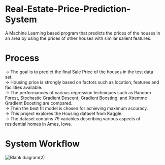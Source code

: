 # Real-Estate-Price-Prediction-System
A Machine Learning based program that predicts the prices of the houses in an area by using the prices of other houses with similar salient features.

# Process
-> The goal is to predict the final Sale Price of the houses in the test data set.<br>
-> Housing price is strongly based on factors such as location, features and facilities available.<br>
-> The performances of various regression techniques such as Random Forest, Stochastic Gradient Descent, Gradient Boosting, and Xtremme    Gradient Boosting are compared.<br>
-> Then the best fit model is chosen for achieving maximum accuracy.<br>
-> This project explores the Housing dataset from Kaggle. <br>
-> The dataset contains 79 variables describing various aspects of residential homes in Ames, Iowa.<br> 


# System Workflow

![Blank diagram(2)](https://user-images.githubusercontent.com/89405038/220853424-9bc02e91-b696-4a21-9bed-3d5467714131.png)
